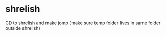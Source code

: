 # shrelish
CD to shrelish and make jomp (make sure temp folder lives in same folder outside shrelish)